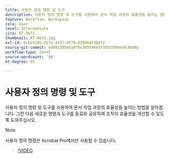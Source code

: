 ```yaml
---
title: 사용자 정의 명령 및 도구
description: 사용자 정의 명령 및 도구를 사용하여 문서 작업 과정의 효율성을 높이는 방법을 알아봅니다
feature: Workflow, Workspace
role: User
level: Intermediate
jira: KT-9672
thumbnail: KT-9672.jpg
exl-id: 0cbe419b-d1fd-4737-9f79-0f99b4f38df3
source-git-commit: ed082395eba870c3d5546edf3601990e6dc4049a
workflow-type: tm+mt
source-wordcount: '56'
ht-degree: 0%

---
```


# 사용자 정의 명령 및 도구

사용자 정의 명령 및 도구를 사용하여 문서 작업 과정의 효율성을 높이는 방법을 알아봅니다. 그런 다음 새로운 명령과 도구를 동료와 공유하여 조직의 효율성을 개선할 수 있도록 도와주십시오.

>[!NOTE]
>
>사용자 정의 명령은 Acrobat Pro에서만 사용할 수 있습니다.

>[!VIDEO](https://video.tv.adobe.com/v/340545?quality=12&learn=on&hidetitle=true)
